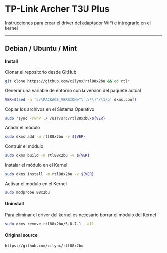 # TP-Link Archer T3U Plus

Instrucciones para crear el driver del adaptador WiFi e intregrarlo en el kernel

---

## Debian / Ubuntu / Mint

#### Install

Clonar el repositorio desde GitHub

```bash
git clone https://github.com/cilynx/rtl88x2bu && cd rtl*
```

Generar una variable de entorno con la versión del paquete actual

```bash
VER=$(sed -n 's/\PACKAGE_VERSION="\(.\*\)"/\1/p' dkms.conf)
```

Copiar los archivos en el Sistema Operativo

```bash
sudo rsync -rvhP ./ /usr/src/rtl88x2bu-${VER}
```

Añadir el módulo

```bash
sudo dkms add -m rtl88x2bu -v ${VER}
```

Contruir el módulo

```bash
sudo dkms build -m rtl88x2bu -v ${VER}
```

Instalar el módulo en el Kernel

```bash
sudo dkms install -m rtl88x2bu -v ${VER}
```

Activar el módulo en el Kernel

```bash
sudo modprobe 88x2bu
```

#### Uninstall

Para eliminar el driver del kernel es necesario borrar el módulo del Kernel

```bash
sudo dkms remove rtl88x2bu/5.8.7.1 --all
```

#### Original source

```
https://github.com/cilynx/rtl88x2bu
```
